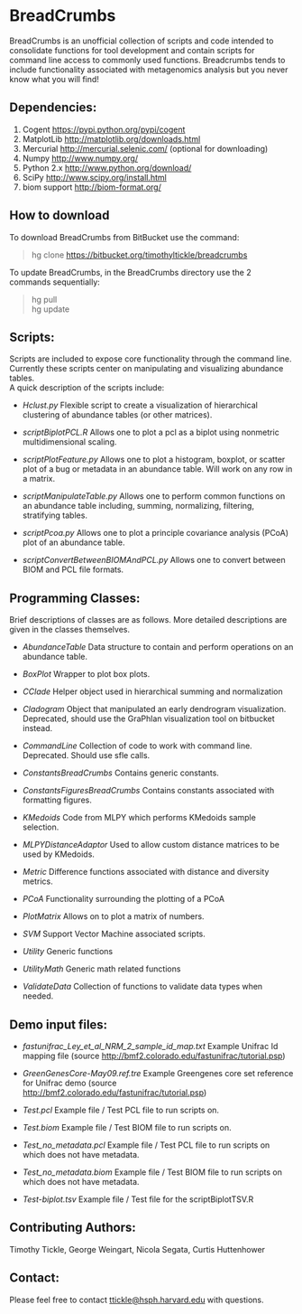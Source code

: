 # BreadCrumbs #

BreadCrumbs is an unofficial collection of scripts and code intended to consolidate functions for tool development and contain scripts for command line access to commonly used functions. Breadcrumbs tends to include functionality associated with metagenomics analysis but you never know what you will find!


## Dependencies: ##

1. Cogent 		https://pypi.python.org/pypi/cogent
2. MatplotLib 		http://matplotlib.org/downloads.html
3. Mercurial 		http://mercurial.selenic.com/ (optional for downloading)
4. Numpy 		http://www.numpy.org/
5. Python 2.x 		http://www.python.org/download/
6. SciPy 		http://www.scipy.org/install.html
7. biom support 	http://biom-format.org/


## How to download ##

To download BreadCrumbs from BitBucket use the command:

> hg clone https://bitbucket.org/timothyltickle/breadcrumbs

To update BreadCrumbs, in the BreadCrumbs directory use the 2 commands sequentially:

> hg pull  
> hg update


## Scripts: ##

Scripts are included to expose core functionality through the command line. Currently these scripts center on manipulating and visualizing abundance tables.  
A quick description of the scripts include:

* *Hclust.py* Flexible script to create a visualization of hierarchical clustering of abundance tables (or other matrices).

* *scriptBiplotPCL.R* Allows one to plot a pcl as a biplot using nonmetric multidimensional scaling.

* *scriptPlotFeature.py* Allows one to plot a histogram, boxplot, or scatter plot of a bug or metadata in an abundance table. Will work on any row in a matrix.

* *scriptManipulateTable.py* Allows one to perform common functions on an abundance table including, summing, normalizing, filtering, stratifying tables.

* *scriptPcoa.py* Allows one to plot a principle covariance analysis (PCoA) plot of an abundance table.

* *scriptConvertBetweenBIOMAndPCL.py* Allows one to convert between BIOM and PCL file formats.


## Programming Classes: ##

Brief descriptions of classes are as follows. More detailed descriptions are given in the classes themselves.

* *AbundanceTable* Data structure to contain and perform operations on an abundance table.

* *BoxPlot* Wrapper to plot box plots.

* *CClade* Helper object used in hierarchical summing and normalization

* *Cladogram* Object that manipulated an early dendrogram visualization. Deprecated, should use the GraPhlan visualization tool on bitbucket instead.

* *CommandLine* Collection of code to work with command line. Deprecated. Should use sfle calls.

* *ConstantsBreadCrumbs* Contains generic constants.

* *ConstantsFiguresBreadCrumbs* Contains constants associated with formatting figures.

* *KMedoids* Code from MLPY which performs KMedoids sample selection.

* *MLPYDistanceAdaptor* Used to allow custom distance matrices to be used by KMedoids.

* *Metric* Difference functions associated with distance and diversity metrics.

* *PCoA* Functionality surrounding the plotting of a PCoA

* *PlotMatrix* Allows on to plot a matrix of numbers.

* *SVM* Support Vector Machine associated scripts.

* *Utility* Generic functions

* *UtilityMath* Generic math related functions

* *ValidateData* Collection of functions to validate data types when needed.


## Demo input files: ##

* *fastunifrac_Ley_et_al_NRM_2_sample_id_map.txt* Example Unifrac Id mapping file (source http://bmf2.colorado.edu/fastunifrac/tutorial.psp)

* *GreenGenesCore-May09.ref.tre* Example Greengenes core set reference for Unifrac demo (source http://bmf2.colorado.edu/fastunifrac/tutorial.psp)

* *Test.pcl* Example file / Test PCL file to run scripts on.

* *Test.biom* Example file / Test BIOM file to run scripts on.

* *Test_no_metadata.pcl* Example file / Test PCL file to run scripts on which does not have metadata.

* *Test_no_metadata.biom* Example file / Test BIOM file to run scripts on which does not have metadata.

* *Test-biplot.tsv* Example file / Test file for the scriptBiplotTSV.R


## Contributing Authors: ##
Timothy Tickle, George Weingart, Nicola Segata, Curtis Huttenhower


## Contact: ##
Please feel free to contact ttickle@hsph.harvard.edu with questions.
